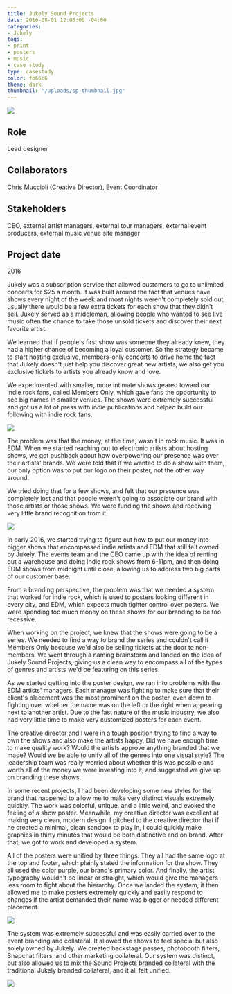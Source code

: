 ```yaml
---
title: Jukely Sound Projects
date: 2016-08-01 12:05:00 -04:00
categories:
- Jukely
tags:
- print
- posters
- music
- case study
type: casestudy
color: fb66c6
theme: dark
thumbnail: "/uploads/sp-thumbnail.jpg"
---
```


<img src="/uploads/sp-header.jpg" class="width-100">

## Role
Lead designer

## Collaborators
[Chris Muccioli](https://chrismuccioli.com) (Creative Director), Event Coordinator

## Stakeholders
CEO, external artist managers, external tour managers, external event producers, external music venue site manager

## Project date
2016


Jukely was a subscription service that allowed customers to go to unlimited concerts for $25 a month. It was built around the fact that venues have shows every night of the week and most nights weren't completely sold out; usually there would be a few extra tickets for each show that they didn't sell. Jukely served as a middleman, allowing people who wanted to see live music often the chance to take those unsold tickets and discover their next favorite artist.

We learned that if people's first show was someone they already knew, they had a higher chance of becoming a loyal customer. So the strategy became to start hosting exclusive, members-only concerts to drive home the fact that Jukely doesn't just help you discover great new artists, we also get you exclusive tickets to artists you already know and love.

We experimented with smaller, more intimate shows geared toward our indie rock fans, called Members Only, which gave fans the opportunity to see big names in smaller venues. The shows were extremely successful and got us a lot of press with indie publications and helped build our following with indie rock fans.


<img src="/uploads/sp-members.jpg" class="width-100">



The problem was that the money, at the time, wasn't in rock music. It was in EDM. When we started reaching out to electronic artists about hosting shows, we got pushback about how overpowering our presence was over their artists' brands. We were told that if we wanted to do a show with them, our only option was to put our logo on their poster, not the other way around. 

We tried doing that for a few shows, and felt that our presence was completely lost and that people weren't going to associate our brand with those artists or those shows. We were funding the shows and receiving very little brand recognition from it.

<img src="/uploads/sp-edm.jpg" class="width-100">

In early 2016, we started trying to figure out how to put our money into bigger shows that encompassed indie artists and EDM that still felt owned by Jukely. The events team and the CEO came up with the idea of renting out a warehouse and doing indie rock shows from 6-11pm, and then doing EDM shows from midnight until close, allowing us to address two big parts of our customer base.

From a branding perspective, the problem was that we needed a system that worked for indie rock, which is used to posters looking different in every city, and EDM, which expects much tighter control over posters. We were spending too much money on these shows for our branding to be too recessive.

When working on the project, we knew that the shows were going to be a series. We needed to find a way to brand the series and couldn't call it Members Only because we'd also be selling tickets at the door to non-members. We went through a naming brainstorm and landed on the idea of Jukely Sound Projects, giving us a clean way to encompass all of the types of genres and artists we'd be featuring on this series.

As we started getting into the poster design, we ran into problems with the EDM artists' managers. Each manager was fighting to make sure that their client's placement was the most prominent on the poster, even down to fighting over whether the name was on the left or the right when appearing next to another artist. Due to the fast nature of the music industry, we also had very little time to make very customized posters for each event.

The creative director and I were in a tough position trying to find a way to own the shows and also make the artists happy. Did we have enough time to make quality work? Would the artists approve anything branded that we made? Would we be able to unify all of the genres into one visual style? The leadership team was really worried about whether this was possible and worth all of the money we were investing into it, and suggested we give up on branding these shows.

In some recent projects, I had been developing some new styles for the brand that happened to allow me to make very distinct visuals extremely quickly. The work was colorful, unique, and a little weird, and evoked the feeling of a show poster. Meanwhile, my creative director was excellent at making very clean, modern design. I pitched to the creative director that if he created a minimal, clean sandbox to play in, I could quickly make graphics in thirty minutes that would be both distinctive and on brand. After that, we got to work and developed a system.

All of the posters were unified by three things. They all had the same logo at the top and footer, which plainly stated the information for the show. They all used the color purple, our brand's primary color. And finally, the artist typography wouldn't be linear or straight, which would give the managers less room to fight about the hierarchy. Once we landed the system, it then allowed me to make posters extremely quickly and easily respond to changes if the artist demanded their name was bigger or needed different placement.

<img src="/uploads/sp-posters.jpg" class="width-100">

The system was extremely successful and was easily carried over to the event branding and collateral. It allowed the shows to feel special but also solely owned by Jukely. We created backstage passes, photobooth filters, Snapchat filters, and other marketing collateral. Our system was distinct, but also allowed us to mix the Sound Projects branded collateral with the traditional Jukely branded collateral, and it all felt unified.

<img src="/uploads/sp-add.jpg" class="width-100">